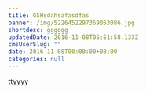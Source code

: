 ```yaml
---
title: GSHsdahsafasdfas
banner: /img/5226452297369053086.jpg
shortdesc: gggggg
updatedDate: 2016-11-08T05:51:58.133Z
cmsUserSlug: ""
date: 2016-11-08T00:00:00+08:00
categories: null
---
```


ttyyyy